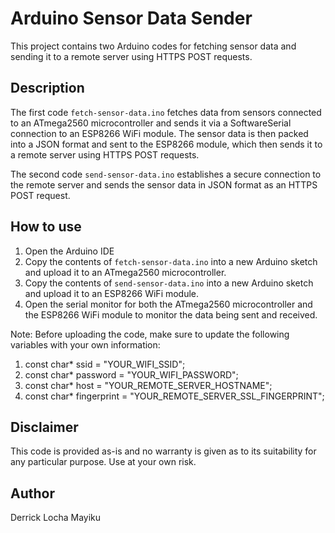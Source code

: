 # Arduino Sensor Data Sender

This project contains two Arduino codes for fetching sensor data and sending it to a remote server using HTTPS POST requests. 

## Description

The first code `fetch-sensor-data.ino` fetches data from sensors connected to an ATmega2560 microcontroller and sends it via a SoftwareSerial connection to an ESP8266 WiFi module. The sensor data is then packed into a JSON format and sent to the ESP8266 module, which then sends it to a remote server using HTTPS POST requests.

The second code `send-sensor-data.ino` establishes a secure connection to the remote server and sends the sensor data in JSON format as an HTTPS POST request.

## How to use

1. Open the Arduino IDE
2. Copy the contents of `fetch-sensor-data.ino` into a new Arduino sketch and upload it to an ATmega2560 microcontroller.
3. Copy the contents of `send-sensor-data.ino` into a new Arduino sketch and upload it to an ESP8266 WiFi module.
4. Open the serial monitor for both the ATmega2560 microcontroller and the ESP8266 WiFi module to monitor the data being sent and received.

Note: Before uploading the code, make sure to update the following variables with your own information:

1. const char* ssid = "YOUR_WIFI_SSID";
2. const char* password = "YOUR_WIFI_PASSWORD";
3. const char* host = "YOUR_REMOTE_SERVER_HOSTNAME";
4. const char* fingerprint = "YOUR_REMOTE_SERVER_SSL_FINGERPRINT";


## Disclaimer

This code is provided as-is and no warranty is given as to its suitability for any particular purpose. Use at your own risk.

## Author

Derrick Locha Mayiku